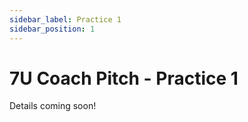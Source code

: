 ```yaml
---
sidebar_label: Practice 1
sidebar_position: 1
---
```


# 7U Coach Pitch - Practice 1

Details coming soon!